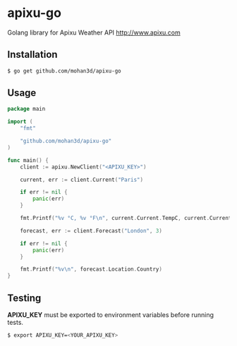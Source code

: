 # apixu-go
Golang library for Apixu Weather API http://www.apixu.com

## Installation
```bash
$ go get github.com/mohan3d/apixu-go
```

## Usage
```go
package main

import (
	"fmt"

	"github.com/mohan3d/apixu-go"
)

func main() {
	client := apixu.NewClient("<APIXU_KEY>")

	current, err := client.Current("Paris")

	if err != nil {
		panic(err)
	}

	fmt.Printf("%v °C, %v °F\n", current.Current.TempC, current.Current.TempF)

	forecast, err := client.Forecast("London", 3)

	if err != nil {
		panic(err)
	}

	fmt.Printf("%v\n", forecast.Location.Country)
}
```

## Testing
**APIXU_KEY** must be exported to environment variables before running tests.

```bash
$ export APIXU_KEY=<YOUR_APIXU_KEY>
```